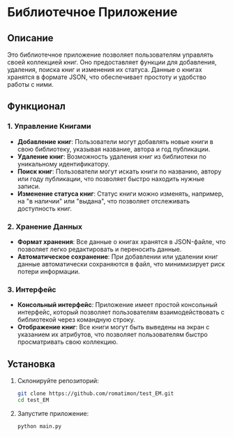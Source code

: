 # Библиотечное Приложение

## Описание
Это библиотечное приложение позволяет пользователям управлять своей коллекцией книг. Оно предоставляет функции для добавления, удаления, поиска книг и изменения их статуса. Данные о книгах хранятся в формате JSON, что обеспечивает простоту и удобство работы с ними.

## Функционал

### 1. Управление Книгами
- **Добавление книг**: Пользователи могут добавлять новые книги в свою библиотеку, указывая название, автора и год публикации.
- **Удаление книг**: Возможность удаления книг из библиотеки по уникальному идентификатору.
- **Поиск книг**: Пользователи могут искать книги по названию, автору или году публикации, что позволяет быстро находить нужные записи.
- **Изменение статуса книг**: Статус книги можно изменять, например, на "в наличии" или "выдана", что позволяет отслеживать доступность книг.

### 2. Хранение Данных
- **Формат хранения**: Все данные о книгах хранятся в JSON-файле, что позволяет легко редактировать и переносить данные.
- **Автоматическое сохранение**: При добавлении или удалении книг данные автоматически сохраняются в файл, что минимизирует риск потери информации.

### 3. Интерфейс
- **Консольный интерфейс**: Приложение имеет простой консольный интерфейс, который позволяет пользователям взаимодействовать с библиотекой через командную строку.
- **Отображение книг**: Все книги могут быть выведены на экран с указанием их атрибутов, что позволяет пользователям быстро просматривать свою коллекцию.

## Установка
1. Склонируйте репозиторий:
   ```bash
   git clone https://github.com/romatimon/test_EM.git
   cd test_EM
   
2. Запустите приложение:
    ```bash
    python main.py
